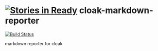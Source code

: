 [![Stories in Ready](https://badge.waffle.io/holyshared/cloak-markdown-reporter.png?label=ready&title=Ready)](https://waffle.io/holyshared/cloak-markdown-reporter)
cloak-markdown-reporter
=======================

[![Build Status](https://travis-ci.org/holyshared/cloak-markdown-reporter.svg?branch=master)](https://travis-ci.org/holyshared/cloak-markdown-reporter)


markdown reporter for cloak

